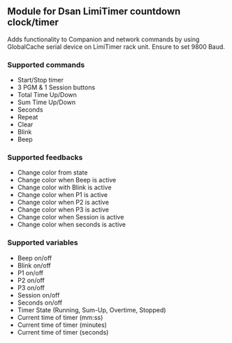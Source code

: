 ## Module for Dsan LimiTimer countdown clock/timer

Adds functionality to Companion and network commands by using GlobalCache serial device on LimiTimer rack unit. Ensure to set 9800 Baud.

### Supported commands

* Start/Stop timer
* 3 PGM & 1 Session buttons
* Total Time Up/Down
* Sum Time Up/Down
* Seconds
* Repeat
* Clear
* Blink
* Beep

### Supported feedbacks

* Change color from state
* Change color when Beep is active
* Change color with Blink is active
* Change color when P1 is active
* Change color when P2 is active
* Change color when P3 is active
* Change color when Session is active
* Change color when seconds is active

### Supported variables

* Beep on/off
* Blink on/off
* P1 on/off
* P2 on/off
* P3 on/off
* Session on/off
* Seconds on/off
* Timer State (Running, Sum-Up, Overtime, Stopped)
* Current time of timer (mm:ss)
* Current time of timer (minutes)
* Current time of timer (seconds)